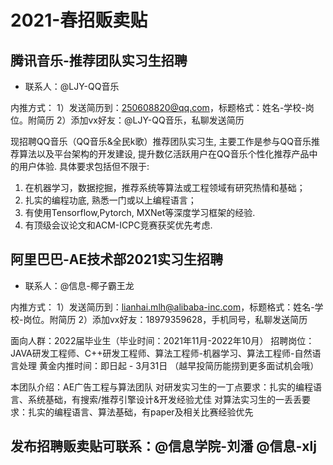 # 2021-春招贩卖贴

## 腾讯音乐-推荐团队实习生招聘

* 联系人：@LJY-QQ音乐

内推方式：
1）发送简历到：250608820@qq.com，标题格式：姓名-学校-岗位。附简历
2）添加vx好友：@LJY-QQ音乐，私聊发送简历

  现招聘QQ音乐（QQ音乐&全民k歌）推荐团队实习生, 主要工作是参与QQ音乐推荐算法以及平台架构的开发建设, 提升数亿活跃用户在QQ音乐个性化推荐产品中的用户体验. 具体要求包括但不限于:

1.  在机器学习，数据挖掘，推荐系统等算法或工程领域有研究热情和基础； 
2.  扎实的编程功底, 熟悉一门或以上编程语言；
3.  有使用Tensorflow,Pytorch, MXNet等深度学习框架的经验.  
4.  有顶级会议论文和ACM-ICPC竞赛获奖优先考虑.



## 阿里巴巴-AE技术部2021实习生招聘

* 联系人：@信息-椰子霸王龙  

内推方式：
1）发送简历到：lianhai.mlh@alibaba-inc.com，标题格式：姓名-学校-岗位。附简历
2）添加vx好友：18979359628，手机同号，私聊发送简历

面向人群：2022届毕业生（毕业时间：2021年11月-2022年10月）
招聘岗位：JAVA研发工程师、C++研发工程师、算法工程师-机器学习、算法工程师-自然语言处理
黄金内推时间：即日起 - 3月31日 （越早投简历能捞到更多面试机会哦）

本团队介绍：AE广告工程与算法团队
对研发实习生的一丁点要求：扎实的编程语言、系统基础，有搜索/推荐引擎设计&开发经验尤佳
对算法实习生的一丢丢要求：扎实的编程语言、算法基础，有paper及相关比赛经验优先



## 发布招聘贩卖贴可联系：@信息学院-刘潘 @信息-xlj
